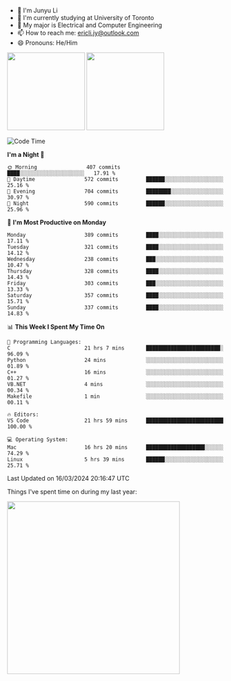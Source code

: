 ### 
- 👨 I'm Junyu Li
- 📖 I'm currently studying at University of Toronto
- 🌱 My major is Electrical and Computer Engineering
- 📫 How to reach me: ericli.jy@outlook.com
- 😄 Pronouns: He/Him

<p align="left">  
  <img height="180em" src="https://github-readme-stats-sigma-five-48.vercel.app/api?username=ericjyli&theme=tokyonight&show_icons=true&count_private=true&include_orgs=true" />
  <img height="180em" src="https://github-readme-stats-sigma-five-48.vercel.app/api/top-langs/?username=ericjyli&theme=tokyonight&count_private=true&include_orgs=true&include_orgs=true&layout=compact" />
</p>

<!--START_SECTION:waka-->
![Code Time](http://img.shields.io/badge/Code%20Time-454%20hrs%2027%20mins-blue)

**I'm a Night 🦉** 

```text
🌞 Morning                407 commits         ████░░░░░░░░░░░░░░░░░░░░░   17.91 % 
🌆 Daytime                572 commits         ██████░░░░░░░░░░░░░░░░░░░   25.16 % 
🌃 Evening                704 commits         ████████░░░░░░░░░░░░░░░░░   30.97 % 
🌙 Night                  590 commits         ██████░░░░░░░░░░░░░░░░░░░   25.96 % 
```
📅 **I'm Most Productive on Monday** 

```text
Monday                   389 commits         ████░░░░░░░░░░░░░░░░░░░░░   17.11 % 
Tuesday                  321 commits         ████░░░░░░░░░░░░░░░░░░░░░   14.12 % 
Wednesday                238 commits         ███░░░░░░░░░░░░░░░░░░░░░░   10.47 % 
Thursday                 328 commits         ████░░░░░░░░░░░░░░░░░░░░░   14.43 % 
Friday                   303 commits         ███░░░░░░░░░░░░░░░░░░░░░░   13.33 % 
Saturday                 357 commits         ████░░░░░░░░░░░░░░░░░░░░░   15.71 % 
Sunday                   337 commits         ████░░░░░░░░░░░░░░░░░░░░░   14.83 % 
```


📊 **This Week I Spent My Time On** 

```text
💬 Programming Languages: 
C                        21 hrs 7 mins       ████████████████████████░   96.09 % 
Python                   24 mins             ░░░░░░░░░░░░░░░░░░░░░░░░░   01.89 % 
C++                      16 mins             ░░░░░░░░░░░░░░░░░░░░░░░░░   01.27 % 
VB.NET                   4 mins              ░░░░░░░░░░░░░░░░░░░░░░░░░   00.34 % 
Makefile                 1 min               ░░░░░░░░░░░░░░░░░░░░░░░░░   00.11 % 

🔥 Editors: 
VS Code                  21 hrs 59 mins      █████████████████████████   100.00 % 

💻 Operating System: 
Mac                      16 hrs 20 mins      ███████████████████░░░░░░   74.29 % 
Linux                    5 hrs 39 mins       ██████░░░░░░░░░░░░░░░░░░░   25.71 % 
```


 Last Updated on 16/03/2024 20:16:47 UTC
<!--END_SECTION:waka-->

<p> Things I've spent time on during my last year: </p>
<img height="400em" src="https://github-readme-stats-git-master-ericjyli.vercel.app/api/wakatime?username=ericjyli&layout=compact&theme=tokyonight" />

<!--
Here are some ideas to get you started:

- 🔭 I’m currently working on ...
- 🌱 I’m currently learning ...
- 👯 I’m looking to collaborate on ...
- 🤔 I’m looking for help with ...
- 💬 Ask me about ...
- 📫 How to reach me: ...
- 😄 Pronouns: ...
- ⚡ Fun fact: ...
-->
